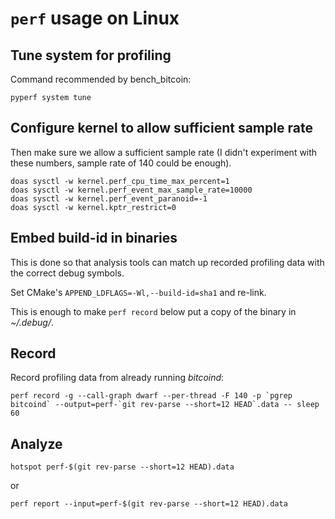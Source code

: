 # `perf` usage on Linux

## Tune system for profiling

Command recommended by bench_bitcoin:
```shell
pyperf system tune
```

## Configure kernel to allow sufficient sample rate

Then make sure we allow a sufficient sample rate (I didn't experiment with these numbers, sample rate of 140 could be enough).
```shell
doas sysctl -w kernel.perf_cpu_time_max_percent=1
doas sysctl -w kernel.perf_event_max_sample_rate=10000
doas sysctl -w kernel.perf_event_paranoid=-1
doas sysctl -w kernel.kptr_restrict=0
```

## Embed build-id in binaries

This is done so that analysis tools can match up recorded profiling data with the correct debug symbols.

Set CMake's `APPEND_LDFLAGS=-Wl,--build-id=sha1` and re-link.

This is enough to make `perf record` below put a copy of the binary in *~/.debug/*.

## Record

Record profiling data from already running *bitcoind*:
```shell
perf record -g --call-graph dwarf --per-thread -F 140 -p `pgrep bitcoind` --output=perf-`git rev-parse --short=12 HEAD`.data -- sleep 60
```

## Analyze

```shell
hotspot perf-$(git rev-parse --short=12 HEAD).data
```
or
```shell
perf report --input=perf-$(git rev-parse --short=12 HEAD).data
```
